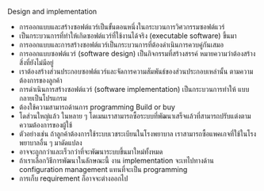 Design and implementation
*	การออกแบบและสร้างซอฟต์แวร์เป็นขั้นตอนหนึ่งในกระบวนการวิศวกรรมซอฟต์แวร์
*	เป็นกระบวนการที่ทำให้เกิดซอฟต์แวร์ที่ใช้งานได้จริง (executable software) ขึ้นมา
*	การออกแบบและการสร้างซอฟต์แวร์เป็นกระบวนการที่ต้องดำเนินการควบคู่กันเสมอ
*	การออกแบบซอฟต์แวร์ (software design) เป็นกิจกรรมที่สร้างสรรค์ หมายความว่าต้องสร้างสิ่งที่ยังไม่มีอยู่
*	เราต้องสร้างส่วนประกอบซอฟต์แวร์และจัดการความสัมพันธ์ของส่วนประกอบเหล่านั้น ตามความต้องการของลูกค้า
*	การดำเนินการสร้างซอฟต์แวร์ (software implementation) เป็นกระบวนการทำให้ แบบกลายเป็นโปรแกรม
*	ต้องใช้ความสามารถด้านการ programming
Build or buy
*	โดส่วนใหญ่แล้ว ในหลาย ๆ โดเมนเราสามารถซื้อระบบที่พัฒนาเสร็จแล้วที่สามารถปรับแต่งตามความต้องการของผู้ใช้
*	ตัวอย่างเช่น ถ้าลูกค้าต้องการใช้ระบบเวชระเบียนในโรงพยาบาล เราสามารถซื้อแพคเกจที่ใช้ในโรงพยาบาลอื่น ๆ มาดัดแปลง
*	อาจจะถูกกว่าและเร็วกว่าที่จะพัฒนาระบบขึ้นมาใหม่ทั้งหมด
*	ถ้าเราเลือกวิธีการพัฒนาในลักษณะนี้ งาน implementation จะเทไปทางด้าน configuration management แทนที่จะเป็น programming
*	การเก็บ requirement ก็อาจจะต่างออกไป

